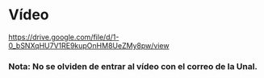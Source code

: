 # Vídeo 

https://drive.google.com/file/d/1-0_bSNXqHU7V1RE9kupOnHM8UeZMy8pw/view

### Nota: No se olviden de entrar al vídeo con el correo de la Unal.
